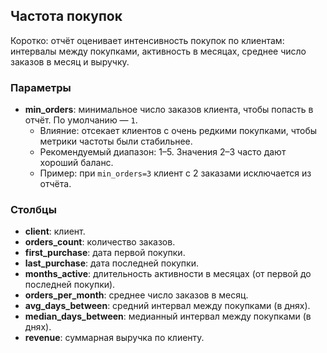 ## Частота покупок

Коротко: отчёт оценивает интенсивность покупок по клиентам: интервалы между покупками, активность в месяцах, среднее число заказов в месяц и выручку.

### Параметры
- **min_orders**: минимальное число заказов клиента, чтобы попасть в отчёт. По умолчанию — `1`.
  - Влияние: отсекает клиентов с очень редкими покупками, чтобы метрики частоты были стабильнее.
  - Рекомендуемый диапазон: 1–5. Значения 2–3 часто дают хороший баланс.
  - Пример: при `min_orders=3` клиент с 2 заказами исключается из отчёта.

### Столбцы
- **client**: клиент.
- **orders_count**: количество заказов.
- **first_purchase**: дата первой покупки.
- **last_purchase**: дата последней покупки.
- **months_active**: длительность активности в месяцах (от первой до последней покупки).
- **orders_per_month**: среднее число заказов в месяц.
- **avg_days_between**: средний интервал между покупками (в днях).
- **median_days_between**: медианный интервал между покупками (в днях).
- **revenue**: суммарная выручка по клиенту.


